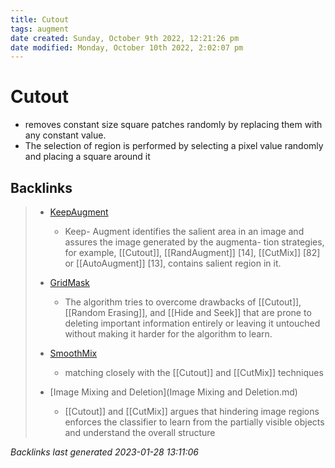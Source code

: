 ```yaml
---
title: Cutout
tags: augment
date created: Sunday, October 9th 2022, 12:21:26 pm
date modified: Monday, October 10th 2022, 2:02:07 pm
---
```


# Cutout
- removes constant size square patches randomly by replacing them with any constant value.
- The selection of region is performed by selecting a pixel value randomly and placing a square around it

## Backlinks

> - [KeepAugment](KeepAugment.md)
>   - Keep- Augment identifies the salient area in an image and assures the image generated by the augmenta- tion strategies, for example, [[Cutout]], [[RandAugment]] [14], [[CutMix]] [82] or [[AutoAugment]] [13], contains salient region in it.
>    
> - [GridMask](GridMask.md)
>   - The algorithm tries to overcome drawbacks of [[Cutout]], [[Random Erasing]], and [[Hide and Seek]] that are prone to deleting important information entirely or leaving it untouched without making it harder for the algorithm to learn.
>    
> - [SmoothMix](SmoothMix.md)
>   - matching closely with the [[Cutout]] and [[CutMix]] techniques
>    
> - [Image Mixing and Deletion](Image Mixing and Deletion.md)
>   - [[Cutout]] and [[CutMix]] argues that hindering image regions enforces the classifier to learn from the partially visible objects and understand the overall structure

_Backlinks last generated 2023-01-28 13:11:06_
